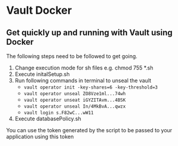 # Vault Docker
## Get quickly up and running with Vault using Docker

The following steps need to be followed to get going.

1. Change execution mode for sh files e.g. chmod 755 *.sh
2. Execute initalSetup.sh
3. Run following commands in terminal to unseal the vault
    - `vault operator init -key-shares=6 -key-threshold=3`
    - `vault operator unseal ZO8Vze1ml...74wh`
    - `vault operator unseat iGYZITAvm...4BSK`
    - `vault operator unseal In/4MkBvA...qwzx`
    - `vault login s.F82wC...wW11`
4. Execute databasePolicy.sh

You can use the token generated by the script to be passed to your application using this token

